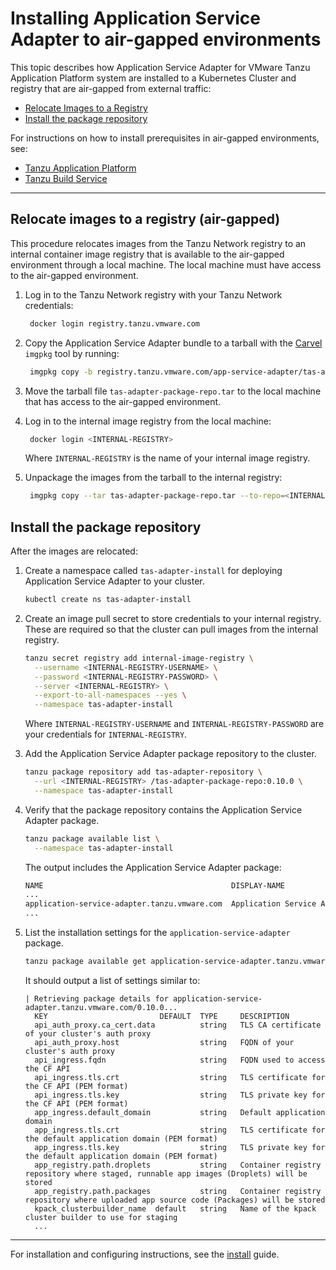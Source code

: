 # Installing Application Service Adapter to air-gapped environments


This topic describes how Application Service Adapter for VMware Tanzu Application Platform system are installed to a Kubernetes Cluster and registry that are air-gapped from external traffic:

* [Relocate Images to a Registry](#relocate-images-to-registry)
* [Install the package repository](#install-package-repo)

For instructions on how to install prerequisites in air-gapped environments, see:

* [Tanzu Application Platform](https://docs.vmware.com/en/VMware-Tanzu-Application-Platform/1.2/tap/GUID-install.html)
* [Tanzu Build Service](https://docs.vmware.com/en/Tanzu-Build-Service/1.5/vmware-tanzu-build-service/GUID-installing-no-kapp.html#installation-to-air-gapped-environment)

----

## <a id="relocate-images-to-registry"></a>Relocate images to a registry (air-gapped)

This procedure relocates images from the Tanzu Network registry to an internal container image registry that is available to the air-gapped environment through a local machine.
The local machine must have access to the air-gapped environment.

1. Log in to the Tanzu Network registry with your Tanzu Network credentials:
   ```bash
    docker login registry.tanzu.vmware.com
   ```

2. Copy the Application Service Adapter bundle to a tarball with the [Carvel](https://carvel.dev/imgpkg/) `imgpkg` tool by running:
   ```bash
    imgpkg copy -b registry.tanzu.vmware.com/app-service-adapter/tas-adapter-package-repo:0.10.0 --to-tar tas-adapter-package-repo.tar
   ```
3. Move the tarball file `tas-adapter-package-repo.tar` to the local machine that has access to the air-gapped environment.

4. Log in to the internal image registry from the local machine:
   ```bash
    docker login <INTERNAL-REGISTRY>
   ```

   Where `INTERNAL-REGISTRY` is the name of your internal image registry.

5. Unpackage the images from the tarball to the internal registry:
   ```bash
    imgpkg copy --tar tas-adapter-package-repo.tar --to-repo=<INTERNAL-REGISTRY> /tas-adapter-package-repo
   ```

## <a id="install-package-repo"></a>Install the package repository

After the images are relocated:

1. Create a namespace called `tas-adapter-install` for deploying Application Service Adapter to your cluster.

    ```bash
    kubectl create ns tas-adapter-install
    ```

2. Create an image pull secret to store credentials to your internal registry. These are required so that the cluster can pull images from the internal registry.

    ```bash
    tanzu secret registry add internal-image-registry \
      --username <INTERNAL-REGISTRY-USERNAME> \
      --password <INTERNAL-REGISTRY-PASSWORD> \
      --server <INTERNAL-REGISTRY> \
      --export-to-all-namespaces --yes \
      --namespace tas-adapter-install
    ```

   Where `INTERNAL-REGISTRY-USERNAME` and `INTERNAL-REGISTRY-PASSWORD` are your credentials for `INTERNAL-REGISTRY`.

3. Add the Application Service Adapter package repository to the cluster.

    ```bash
    tanzu package repository add tas-adapter-repository \
      --url <INTERNAL-REGISTRY> /tas-adapter-package-repo:0.10.0 \
      --namespace tas-adapter-install
    ```
4. Verify that the package repository contains the Application Service Adapter package.

    ```bash
    tanzu package available list \
      --namespace tas-adapter-install
    ```

   The output includes the Application Service Adapter package:

    ```bash
    NAME                                          DISPLAY-NAME                 SHORT-DESCRIPTION                                                   LATEST-VERSION
    ...
    application-service-adapter.tanzu.vmware.com  Application Service Adapter  Application Service Adapter for VMware Tanzu Application Platform  0.10.0
    ...
    ```

5. List the installation settings for the `application-service-adapter` package.

    ```bash
    tanzu package available get application-service-adapter.tanzu.vmware.com/0.10.0 --values-schema --namespace tas-adapter-install
    ```

   It should output a list of settings similar to:

    ```
    | Retrieving package details for application-service-adapter.tanzu.vmware.com/0.10.0...
      KEY                         DEFAULT  TYPE     DESCRIPTION
      api_auth_proxy.ca_cert.data          string   TLS CA certificate of your cluster's auth proxy
      api_auth_proxy.host                  string   FQDN of your cluster's auth proxy
      api_ingress.fqdn                     string   FQDN used to access the CF API
      api_ingress.tls.crt                  string   TLS certificate for the CF API (PEM format)
      api_ingress.tls.key                  string   TLS private key for the CF API (PEM format)
      app_ingress.default_domain           string   Default application domain
      app_ingress.tls.crt                  string   TLS certificate for the default application domain (PEM format)
      app_ingress.tls.key                  string   TLS private key for the default application domain (PEM format)
      app_registry.path.droplets           string   Container registry repository where staged, runnable app images (Droplets) will be stored
      app_registry.path.packages           string   Container registry repository where uploaded app source code (Packages) will be stored
      kpack_clusterbuilder_name  default   string   Name of the kpack cluster builder to use for staging
      ...
    ```

---

For installation and configuring instructions, see the [install](install.md) guide.

